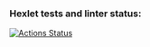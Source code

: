 ### Hexlet tests and linter status:
[![Actions Status](https://github.com/vitaly-bv/python-pytest-testing-project-79/workflows/hexlet-check/badge.svg)](https://github.com/vitaly-bv/python-pytest-testing-project-79/actions)